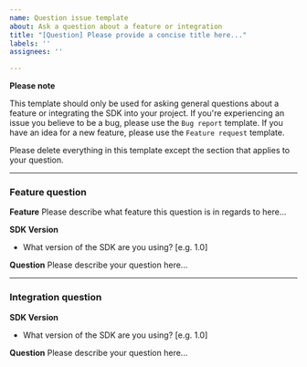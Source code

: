 ```yaml
---
name: Question issue template
about: Ask a question about a feature or integration
title: "[Question] Please provide a concise title here..."
labels: ''
assignees: ''

---
```


**Please note**

This template should only be used for asking general questions about a feature or integrating the SDK into your project. If you're experiencing an issue you believe to be a bug, please use the `Bug report` template. If you have an idea for a new feature, please use the `Feature request` template.

Please delete everything in this template except the section that applies to your question.

---

### Feature question

**Feature**
Please describe what feature this question is in regards to here...

**SDK Version**
- What version of the SDK are you using? [e.g. 1.0]

**Question**
Please describe your question here...

---

### Integration question

**SDK Version**
- What version of the SDK are you using? [e.g. 1.0]

**Question**
Please describe your question here...
